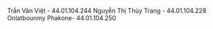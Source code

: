 Trần Văn Việt - 44.01.104.244
Nguyễn Thị Thùy Trang - 44.01.104.228
Onlatbounmy Phakone- 44.01.104.250